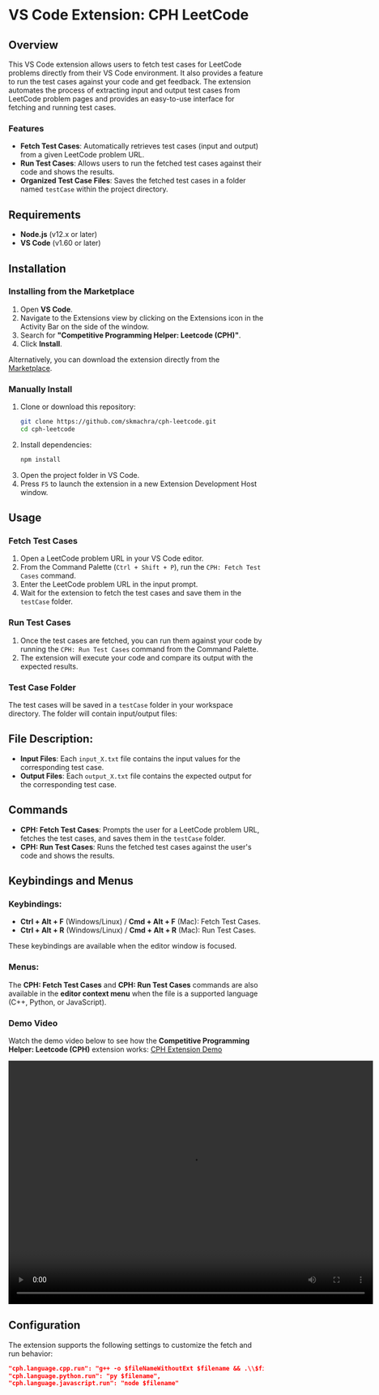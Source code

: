 # VS Code Extension: CPH LeetCode

## Overview

This VS Code extension allows users to fetch test cases for LeetCode problems directly from their VS Code environment. It also provides a feature to run the test cases against your code and get feedback. The extension automates the process of extracting input and output test cases from LeetCode problem pages and provides an easy-to-use interface for fetching and running test cases.

### Features

- **Fetch Test Cases**: Automatically retrieves test cases (input and output) from a given LeetCode problem URL.
- **Run Test Cases**: Allows users to run the fetched test cases against their code and shows the results.
- **Organized Test Case Files**: Saves the fetched test cases in a folder named `testCase` within the project directory.

## Requirements

- **Node.js** (v12.x or later)
- **VS Code** (v1.60 or later)

## Installation

### Installing from the Marketplace

1. Open **VS Code**.
2. Navigate to the Extensions view by clicking on the Extensions icon in the Activity Bar on the side of the window.
3. Search for **"Competitive Programming Helper: Leetcode (CPH)"**.
4. Click **Install**.

Alternatively, you can download the extension directly from the [Marketplace](https://marketplace.visualstudio.com/items?itemName=Sunilkumar.cph).


### Manually Install

1. Clone or download this repository:
   ```bash
   git clone https://github.com/skmachra/cph-leetcode.git
   cd cph-leetcode
2. Install dependencies:
   ```bash
   npm install
2. Open the project folder in VS Code.
3. Press `F5` to launch the extension in a new Extension Development Host window.

## Usage

### Fetch Test Cases

1. Open a LeetCode problem URL in your VS Code editor.
2. From the Command Palette (`Ctrl + Shift + P`), run the `CPH: Fetch Test Cases` command.
3. Enter the LeetCode problem URL in the input prompt.
4. Wait for the extension to fetch the test cases and save them in the `testCase` folder.

### Run Test Cases

1. Once the test cases are fetched, you can run them against your code by running the `CPH: Run Test Cases` command from the Command Palette.
2. The extension will execute your code and compare its output with the expected results.

### Test Case Folder

The test cases will be saved in a `testCase` folder in your workspace directory. The folder will contain input/output files:


## File Description:

- **Input Files**: Each `input_X.txt` file contains the input values for the corresponding test case.
- **Output Files**: Each `output_X.txt` file contains the expected output for the corresponding test case.

## Commands

- **CPH: Fetch Test Cases**: Prompts the user for a LeetCode problem URL, fetches the test cases, and saves them in the `testCase` folder.
- **CPH: Run Test Cases**: Runs the fetched test cases against the user's code and shows the results.

## Keybindings and Menus

### Keybindings:

- **Ctrl + Alt + F** (Windows/Linux) / **Cmd + Alt + F** (Mac): Fetch Test Cases.
- **Ctrl + Alt + R** (Windows/Linux) / **Cmd + Alt + R** (Mac): Run Test Cases.

These keybindings are available when the editor window is focused.

### Menus:

The **CPH: Fetch Test Cases** and **CPH: Run Test Cases** commands are also available in the **editor context menu** when the file is a supported language (C++, Python, or JavaScript).

### Demo Video

Watch the demo video below to see how the **Competitive Programming Helper: Leetcode (CPH)** extension works:
[CPH Extension Demo](https://res.cloudinary.com/dibahduxj/video/upload/v1737386649/r1hotzrjoy341537yso9.mp4)

<video width="720" height="480" controls>
  <source src="https://res.cloudinary.com/dibahduxj/video/upload/v1737386649/r1hotzrjoy341537yso9.mp4" type="video/mp4">
  Your browser does not support the video tag.
</video>



## Configuration

The extension supports the following settings to customize the fetch and run behavior:

```json
"cph.language.cpp.run": "g++ -o $fileNameWithoutExt $filename && .\\$fileNameWithoutExt",
"cph.language.python.run": "py $filename",
"cph.language.javascript.run": "node $filename"
